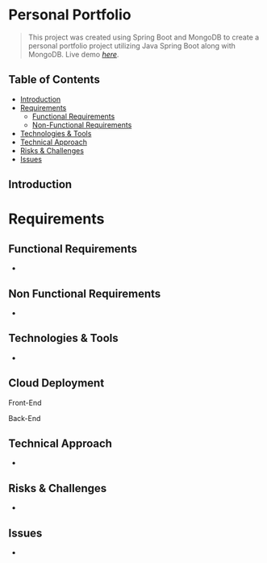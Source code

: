 # Personal Portfolio
> This project was created using Spring Boot and MongoDB to create a personal portfolio project utilizing Java Spring Boot along with MongoDB. 
> Live demo [_here_](https://micahmiller.herokuapp.com). <!-- If you have the project hosted somewhere, include the link here. -->

## Table of Contents
* [Introduction](#introduction)
* [Requirements](#requirements)
    - [Functional Requirements](#functional-requirements)
    - [Non-Functional Requirements](#non-functional-requirements)
* [Technologies & Tools](#technologies-&-tools)
* [Technical Approach](#technical-approach)
* [Risks & Challenges](#risks-&-challenges)
* [Issues](#issues)


## Introduction



# Requirements

## Functional Requirements
- 


## Non Functional Requirements
- 


## Technologies & Tools
- 

## Cloud Deployment

Front-End 


Back-End


## Technical Approach
- 

## Risks & Challenges
- 

## Issues
- 




